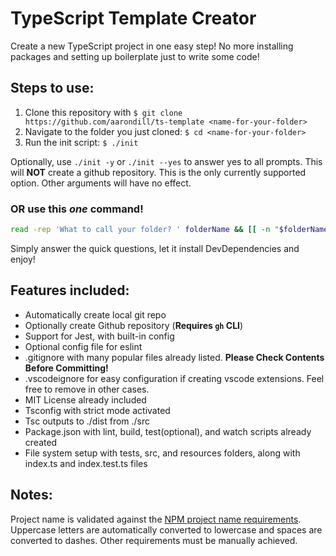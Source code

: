 # TypeScript Template Creator

Create a new TypeScript project in one easy step! No more installing packages and setting up boilerplate just to write some code!

## Steps to use:

1. Clone this repository with `$ git clone https://github.com/aarondill/ts-template <name-for-your-folder>`
2. Navigate to the folder you just cloned: `$ cd <name-for-your-folder>`
3. Run the init script: `$ ./init`

Optionally, use `./init -y` or `./init --yes` to answer yes to all prompts. This will **NOT** create a github repository.
This is the only currently supported option. Other arguments will have no effect.

### OR use this _one_ command!

```bash
read -rep 'What to call your folder? ' folderName && [[ -n "$folderName" ]] && git clone https://github.com/aarondill/ts-template "$folderName" && cd "$folderName" && ./init
```

Simply answer the quick questions, let it install DevDependencies and enjoy!

## Features included:

- Automatically create local git repo
- Optionally create Github repository (**Requires `gh` CLI**)
- Support for Jest, with built-in config
- Optional config file for eslint
- .gitignore with many popular files already listed. **Please Check Contents Before Committing!**
- .vscodeignore for easy configuration if creating vscode extensions. Feel free to remove in other cases.
- MIT License already included
- Tsconfig with strict mode activated
- Tsc outputs to ./dist from ./src
- Package.json with lint, build, test(optional), and watch scripts already created
- File system setup with tests, src, and resources folders, along with index.ts and index.test.ts files

## Notes:

Project name is validated against the [NPM project name requirements](https://docs.npmjs.com/cli/v9/configuring-npm/package-json#name). Uppercase letters are automatically converted to lowercase and spaces are converted to dashes. Other requirements must be manually achieved.

```

```
